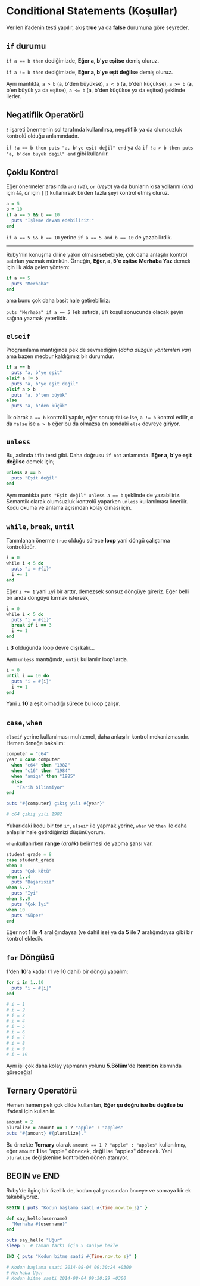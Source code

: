 # Conditional Statements (Koşullar)

Verilen ifadenin testi yapılır, akış **true** ya da **false** durumuna göre seyreder.

## `if` durumu

`if a == b then` dediğimizde, **Eğer a, b'ye eşitse** demiş oluruz.

`if a != b then` dediğimizde, **Eğer a, b'ye eşit değilse** demiş oluruz.

Aynı mantıkta, `a > b` (a, b'den büyükse), `a < b` (a, b'den küçükse), `a >= b` (a, b'en büyük ya da eşitse), `a <= b` (a, b'den küçükse ya da eşitse) şeklinde ilerler.

## Negatiflik Operatörü

`!` işareti önermenin sol tarafında kullanılırsa, negatiflik ya da olumsuzluk kontrolü olduğu anlamındadır.

`if !a == b then puts "a, b'ye eşit değil" end` ya da `if !a > b then puts "a, b'den büyük değil" end` gibi kullanılır.

## Çoklu Kontrol

Eğer önermeler arasında `and` (_ve_), `or` (_veya_) ya da bunların kısa yollarını (_and_ için `&&`, _or_ için `||`) kullanırsak birden fazla şeyi kontrol etmiş oluruz.

```ruby
a = 5
b = 10
if a == 5 && b == 10
  puts "İşleme devam edebiliriz!"
end
```

`if a == 5 && b == 10` yerine `if a == 5 and b == 10` de yazabilirdik.

***

Ruby'nin konuşma diline yakın olması sebebiyle, çok daha anlaşılır kontrol satırları yazmak mümkün. Örneğin, **Eğer, a, 5'e eşitse Merhaba Yaz** demek için ilk akla gelen yöntem:

```ruby
if a == 5
  puts "Merhaba"
end
```

ama bunu çok daha basit hale getirebiliriz:

`puts "Merhaba" if a == 5` Tek satırda, `if`i koşul sonucunda olacak şeyin sağına yazmak yeterlidir.

## `elseif`

Programlama mantığında pek de sevmediğim (_daha düzgün yöntemleri var_) ama bazen mecbur kaldığımız bir durumdur.

```ruby
if a == b
  puts "a, b'ye eşit"
elsif a != b
  puts "a, b'ye eşit değil"
elsif a > b
  puts "a, b'ten büyük"
else
  puts "a, b'den küçük"
```

İlk olarak `a == b` kontrolü yapılır, eğer sonuç `false` ise, `a != b` kontrol edilir, o da `false` ise `a > b` eğer bu da olmazsa en sondaki `else` devreye giriyor.

## `unless`

Bu, aslında `if`in tersi gibi. Daha doğrusu `if not` anlamında. **Eğer a, b'ye eşit değilse** demek için;

```ruby
unless a == b
  puts "Eşit değil"
end
```

Aynı mantıkta `puts "Eşit değil" unless a == b` şeklinde de yazabiliriz. Semantik olarak olumsuzluk kontrolü yaparken `unless` kullanılması önerilir. Kodu okuma ve anlama açısından kolay olması için.

## `while`, `break`, `until`

Tanımlanan önerme `true` olduğu sürece **loop** yani döngü çalıştırma kontrolüdür.

```ruby
i = 0
while i < 5 do
  puts "i = #{i}"
  i += 1
end
```

Eğer `i += 1` yani `i`yi bir arttır, demezsek sonsuz döngüye gireriz. Eğer belli bir anda döngüyü kırmak istersek,

```ruby
i = 0
while i < 5 do
  puts "i = #{i}"
  break if i == 3
  i += 1
end
```

`i` **3** olduğunda loop devre dışı kalır...

Aynı `unless` mantığında, `until` kullanılır loop'larda.

```ruby
i = 0
until i == 10 do
  puts "i = #{i}"
  i += 1
end
```

Yani `i` **10**'a eşit olmadığı sürece bu loop çalışır.

## `case`, `when`
`elseif` yerine kullanılması muhtemel, daha anlaşılır kontrol mekanizmasıdır. Hemen örneğe bakalım:

```ruby
computer = "c64"
year = case computer
  when "c64" then "1982"
  when "c16" then "1984"
  when "amiga" then "1985"
  else
    "Tarih bilinmiyor"
end

puts "#{computer} çıkış yılı #{year}"

# c64 çıkış yılı 1982
```

Yukarıdaki kodu bir ton `if`, `elseif` ile yapmak yerine, `when` ve `then` ile daha anlaşılır hale getirdiğimizi düşünüyorum.

`when`kullanırken **range** (_aralık_) belirmesi de yapma şansı var.

```ruby
student_grade = 8
case student_grade
when 0
  puts "Çok kötü"
when 1..4
  puts "Başarısız"
when 5..7
  puts "İyi"
when 8..9
  puts "Çok İyi"
when 10
  puts "Süper"
end
```

Eğer not **1** ile **4** aralığındaysa (ve dahil ise) ya da **5** ile **7** aralığındaysa gibi bir kontrol ekledik.

## `for` Döngüsü

**1**'den **10**'a kadar (1 ve 10 dahil) bir döngü yapalım:

```ruby
for i in 1..10
  puts "i = #{i}"
end

# i = 1
# i = 2
# i = 3
# i = 4
# i = 5
# i = 6
# i = 7
# i = 8
# i = 9
# i = 10
```

Aynı işi çok daha kolay yapmanın yolunu **5.Bölüm**'de **Iteration** kısmında göreceğiz!

## Ternary Operatörü

Hemen hemen pek çok dilde kullanılan, **Eğer şu doğru ise bu değilse bu** ifadesi için kullanılır.

```ruby
amount = 2
pluralize = amount == 1 ? "apple" : "apples"
puts "#{amount} #{pluralize}."
```

Bu örnekte **Ternary** olarak `amount == 1 ? "apple" : "apples"` kullanılmış, eğer `amount` **1** ise "apple" dönecek, değil ise "apples" dönecek. Yani `pluralize` değişkenine kontrolden dönen atanıyor.

## BEGIN ve END

Ruby'de ilginç bir özellik de, kodun çalışmasından önceye ve sonraya bir ek takabiliyoruz.

```ruby
BEGIN { puts "Kodun başlama saati #{Time.now.to_s}" }

def say_hello(username)
  "Merhaba #{username}"
end

puts say_hello "Uğur"
sleep 5  # zaman farkı için 5 saniye bekle

END { puts "Kodun bitme saati #{Time.now.to_s}" }

# Kodun başlama saati 2014-08-04 09:30:24 +0300
# Merhaba Uğur
# Kodun bitme saati 2014-08-04 09:30:29 +0300
```


